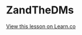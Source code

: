 # ZandTheDMs


<a href='https://learn.co/lessons/TeachersChoose' data-visibility='hidden'>View this lesson on Learn.co</a>
